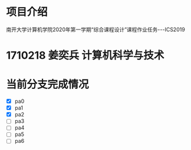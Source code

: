 # 项目介绍

南开大学计算机学院2020年第一学期“综合课程设计”课程作业任务---ICS2019

# 1710218 姜奕兵 计算机科学与技术

# 当前分支完成情况

- [x] pa0
- [x] pa1
- [x] pa2
- [ ] pa3
- [ ] pa4
- [ ] pa5
- [ ] pa6